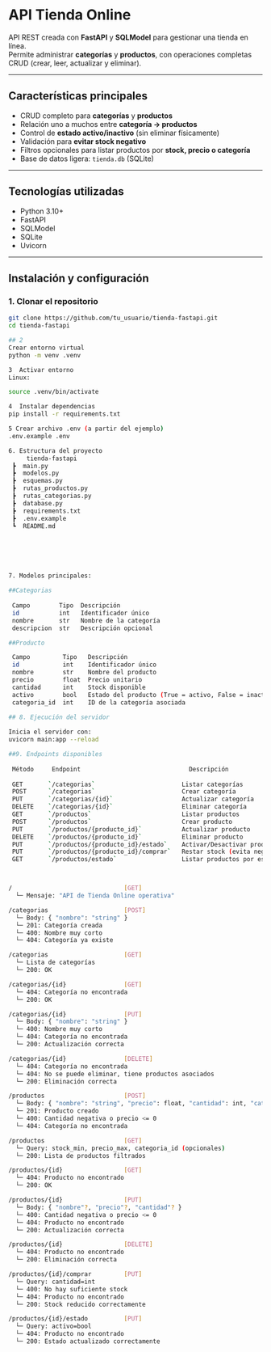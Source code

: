 #  API Tienda Online

API REST creada con **FastAPI** y **SQLModel** para gestionar una tienda en línea.  
Permite administrar **categorías** y **productos**, con operaciones completas CRUD (crear, leer, actualizar y eliminar).

---

##  Características principales

- CRUD completo para **categorías** y **productos**
- Relación uno a muchos entre **categoría → productos**
- Control de **estado activo/inactivo** (sin eliminar físicamente)
- Validación para **evitar stock negativo**
- Filtros opcionales para listar productos por **stock, precio o categoría**
- Base de datos ligera: `tienda.db` (SQLite)

---

##  Tecnologías utilizadas

- Python 3.10+
- FastAPI
- SQLModel
- SQLite
- Uvicorn

---

##  Instalación y configuración

### 1️. Clonar el repositorio
```bash
git clone https://github.com/tu_usuario/tienda-fastapi.git
cd tienda-fastapi

## 2 
Crear entorno virtual
python -m venv .venv

3️  Activar entorno️ 
Linux:

source .venv/bin/activate

4  Instalar dependencias
pip install -r requirements.txt

5️ Crear archivo .env (a partir del ejemplo)
.env.example .env

6. Estructura del proyecto
     tienda-fastapi
 ┣  main.py                  
 ┣  modelos.py             
 ┣  esquemas.py              
 ┣  rutas_productos.py       
 ┣  rutas_categorias.py      
 ┣  database.py              
 ┣  requirements.txt         
 ┣  .env.example            
 ┗  README.md                






7. Modelos principales:

##Categorias
 
 Campo        Tipo  Descripción            
 id           int   Identificador único    
 nombre       str   Nombre de la categoría 
 descripcion  str   Descripción opcional   

##Producto

 Campo         Tipo   Descripción                                 
 id            int    Identificador único                                   
 nombre        str    Nombre del producto                                   
 precio        float  Precio unitario                                       
 cantidad      int    Stock disponible                                      
 activo        bool   Estado del producto (True = activo, False = inactivo) 
 categoria_id  int    ID de la categoría asociada   
 
## 8. Ejecución del servidor

Inicia el servidor con:
uvicorn main:app --reload

##9. Endpoints disponibles
 
 Método     Endpoint                              Descripción                   
 
 GET       `/categorias`                        Listar categorías              
 POST      `/categorias`                        Crear categoría                
 PUT       `/categorias/{id}`                   Actualizar categoría           
 DELETE    `/categorias/{id}`                   Eliminar categoría             
 GET       `/productos`                         Listar productos               
 POST      `/productos`                         Crear producto                 
 PUT       `/productos/{producto_id}`           Actualizar producto            
 DELETE    `/productos/{producto_id}`           Eliminar producto              
 PUT       `/productos/{producto_id}/estado`    Activar/Desactivar producto    
 PUT       `/productos/{producto_id}/comprar`   Restar stock (evita negativos) 
 GET       `/productos/estado`                  Listar productos por estado    



/                               [GET]
  └─ Mensaje: "API de Tienda Online operativa"

/categorias                     [POST]
  └─ Body: { "nombre": "string" }
  └─ 201: Categoría creada
  └─ 400: Nombre muy corto
  └─ 404: Categoría ya existe

/categorias                     [GET]
  └─ Lista de categorías
  └─ 200: OK

/categorias/{id}                [GET]
  └─ 404: Categoría no encontrada
  └─ 200: OK

/categorias/{id}                [PUT]
  └─ Body: { "nombre": "string" }
  └─ 400: Nombre muy corto
  └─ 404: Categoría no encontrada
  └─ 200: Actualización correcta

/categorias/{id}                [DELETE]
  └─ 404: Categoría no encontrada
  └─ 404: No se puede eliminar, tiene productos asociados
  └─ 200: Eliminación correcta

/productos                      [POST]
  └─ Body: { "nombre": "string", "precio": float, "cantidad": int, "categoria_id": int }
  └─ 201: Producto creado
  └─ 400: Cantidad negativa o precio <= 0
  └─ 404: Categoría no encontrada

/productos                      [GET]
  └─ Query: stock_min, precio_max, categoria_id (opcionales)
  └─ 200: Lista de productos filtrados

/productos/{id}                 [GET]
  └─ 404: Producto no encontrado
  └─ 200: OK

/productos/{id}                 [PUT]
  └─ Body: { "nombre"?, "precio"?, "cantidad"? }
  └─ 400: Cantidad negativa o precio <= 0
  └─ 404: Producto no encontrado
  └─ 200: Actualización correcta

/productos/{id}                 [DELETE]
  └─ 404: Producto no encontrado
  └─ 200: Eliminación correcta

/productos/{id}/comprar         [PUT]
  └─ Query: cantidad=int
  └─ 400: No hay suficiente stock
  └─ 404: Producto no encontrado
  └─ 200: Stock reducido correctamente

/productos/{id}/estado          [PUT]
  └─ Query: activo=bool
  └─ 404: Producto no encontrado
  └─ 200: Estado actualizado correctamente
